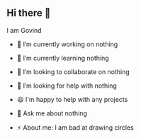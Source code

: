 ## Hi there 👋
I am Govind

- 🔭 I’m currently working on nothing
- 🌱 I’m currently learning nothing
- 👯 I’m looking to collaborate on nothing
- 🤔 I’m looking for help with nothing
- 😃 I'm happy to help with any projects
- 💬 Ask me about nothing

- ⚡ About me: I am bad at drawing circles
